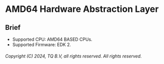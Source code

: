 # AMD64 Hardware Abstraction Layer

## Brief

- Supported CPU: AMD64 BASED CPUs.
- Supported Firmware: EDK 2.

###### Copyright (C) 2024, TQ B.V, all rights reserved. All rights reserved.
